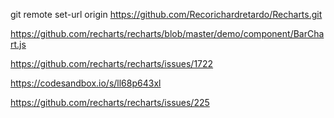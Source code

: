 git remote set-url origin https://github.com/Recorichardretardo/Recharts.git


https://github.com/recharts/recharts/blob/master/demo/component/BarChart.js


https://github.com/recharts/recharts/issues/1722


https://codesandbox.io/s/ll68p643xl


https://github.com/recharts/recharts/issues/225
